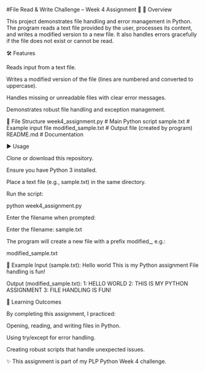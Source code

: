 #File Read & Write Challenge – Week 4 Assignment 📂
📖 Overview

This project demonstrates file handling and error management in Python.
The program reads a text file provided by the user, processes its content, and writes a modified version to a new file. It also handles errors gracefully if the file does not exist or cannot be read.

🛠️ Features

Reads input from a text file.

Writes a modified version of the file (lines are numbered and converted to uppercase).

Handles missing or unreadable files with clear error messages.

Demonstrates robust file handling and exception management.

📂 File Structure
week4_assignment.py     # Main Python script
sample.txt              # Example input file
modified_sample.txt     # Output file (created by program)
README.md               # Documentation

▶️ Usage

Clone or download this repository.

Ensure you have Python 3 installed.

Place a text file (e.g., sample.txt) in the same directory.

Run the script:

python week4_assignment.py


Enter the filename when prompted:

Enter the filename: sample.txt


The program will create a new file with a prefix modified_, e.g.:

modified_sample.txt

📝 Example
Input (sample.txt):
Hello world
This is my Python assignment
File handling is fun!

Output (modified_sample.txt):
1: HELLO WORLD
2: THIS IS MY PYTHON ASSIGNMENT
3: FILE HANDLING IS FUN!

🎯 Learning Outcomes

By completing this assignment, I practiced:

Opening, reading, and writing files in Python.

Using try/except for error handling.

Creating robust scripts that handle unexpected issues.

✨ This assignment is part of my PLP Python Week 4 challenge.
